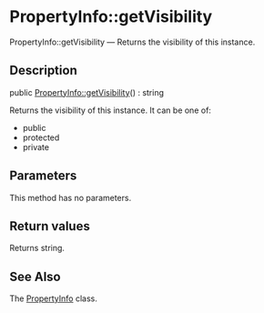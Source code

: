 PropertyInfo::getVisibility
================

PropertyInfo::getVisibility — Returns the visibility of this instance.

Description
---------------


public [PropertyInfo::getVisibility](https://github.com/lingtalfi/DocTools/blob/master/doc/api/DocTools/Info/PropertyInfo/getVisibility.md)() : string




Returns the visibility of this instance.
It can be one of:
- public
- protected
- private




Parameters
--------------

This method has no parameters.


Return values
----------------

Returns string.









See Also
-----------

The [PropertyInfo](https://github.com/lingtalfi/DocTools/blob/master/doc/api/DocTools/Info/PropertyInfo.md) class.
